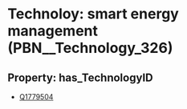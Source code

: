 # Technoloy: __smart energy management__ (PBN__Technology_326)

## Property: has_TechnologyID

* [Q1779504](Q1779504)


